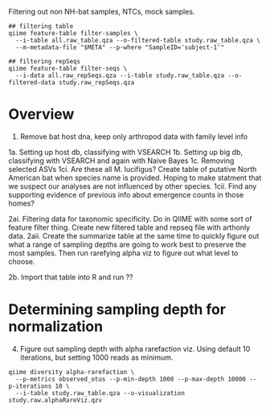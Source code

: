 Filtering out non NH-bat samples, NTCs, mock samples.
```
## filtering table
qiime feature-table filter-samples \
  --i-table all.raw_table.qza --o-filtered-table study.raw_table.qza \
  --m-metadata-file "$META" --p-where "SampleID='subject-1'"

## filtering repSeqs
qiime feature-table filter-seqs \
  --i-data all.raw_repSeqs.qza --i-table study.raw_table.qza --o-filtered-data study.raw_repSeqs.qza
```

# Overview
1. Remove bat host dna, keep only arthropod data with family level info

1a. Setting up host db, classifying with VSEARCH
1b. Setting up big db, classifying with VSEARCH and again with Naive Bayes
1c. Removing selected ASVs
1ci. Are these all M. lucifigus? Create table of putative North American bat when species name is provided. Hoping to make statment that we suspect our analyses  are not influenced by other species.
1cii. Find any supporting evidence of previous info about emergence counts in those homes?

2ai. Filtering data for taxonomic specificity. Do in QIIME with some sort of feature filter thing. Create new filtered table and repseq file with arthonly data.
2aii. Create the summarize table at the same time to quickly figure out what a range of sampling depths are going to work best to preserve the most samples. Then run rarefying alpha viz to figure out what level to choose.

2b. Import that table into R and run ??

# Determining sampling depth for normalization
4. Figure out sampling depth with alpha rarefaction viz. Using default 10 iterations, but setting 1000 reads as minimum.

```
qiime diversity alpha-rarefaction \
  --p-metrics observed_otus --p-min-depth 1000 --p-max-depth 10000 --p-iterations 10 \
  --i-table study.raw_table.qza --o-visualization study.raw.alphaRareViz.qzv
```

